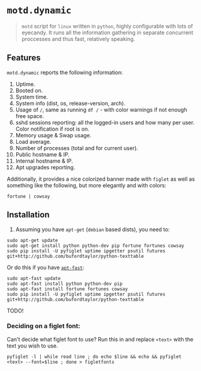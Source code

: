 # `motd.dynamic`
> `motd` script for `linux` written in `python`, highly configurable with lots of eyecandy.
> It runs all the information gathering in separate concurrent proccesses and thus fast, relatively speaking.

## Features

`motd.dynamic` reports the following information:

1. Uptime.
2. Booted on.
3. System time.
4. System info (dist, os, release-version, arch).
5. Usage of `/`, same as running `df /` - with color warnings if not enough free space.
6. sshd sessions reporting: all the logged-in users and how many per user. Color notification if root is on.
7. Memory usage & Swap usage.
8. Load average.
9. Number of processes (total and for current user).
10. Public hostname & IP.
11. Internal hostname & IP.
12. Apt upgrades reporting.

Additionally, it provides a nice colorized banner made with `figlet` as well as something like the following, but more elegantly and with colors:
```shell
fortune | cowsay
```

## Installation

1. Assuming you have `apt-get` (`debian` based dists), you need to:

```shell
sudo apt-get update
sudo apt-get install python python-dev pip fortune fortunes cowsay
sudo pip install -U pyfiglet uptime ipgetter psutil futures git+http://github.com/bufordtaylor/python-texttable
```
Or do this if you have [`apt-fast`](https://github.com/ilikenwf/apt-fast):

```shell
sudo apt-fast update
sudo apt-fast install python python-dev pip
sudo apt-fast install fortune fortunes cowsay
sudo pip install -U pyfiglet uptime ipgetter psutil futures git+http://github.com/bufordtaylor/python-texttable
```

TODO!

### Deciding on a figlet font:

Can't decide what figlet font to use? Run this in and replace `<text>` with the text you wish to use.

```shell
pyfiglet -l | while read line ; do echo $line && echo && pyfiglet <text> --font=$line ; done > figletfonts
```
